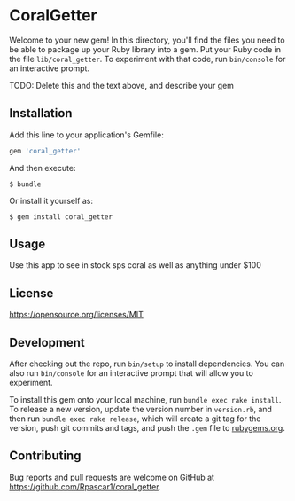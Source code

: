 # CoralGetter

Welcome to your new gem! In this directory, you'll find the files you need to be able to package up your Ruby library into a gem. Put your Ruby code in the file `lib/coral_getter`. To experiment with that code, run `bin/console` for an interactive prompt.

TODO: Delete this and the text above, and describe your gem

## Installation

Add this line to your application's Gemfile:

```ruby
gem 'coral_getter'
```

And then execute:

    $ bundle

Or install it yourself as:

    $ gem install coral_getter

## Usage

Use this app to see in stock sps coral as well as anything under $100

## License
https://opensource.org/licenses/MIT

## Development



After checking out the repo, run `bin/setup` to install dependencies. You can also run `bin/console` for an interactive prompt that will allow you to experiment.

To install this gem onto your local machine, run `bundle exec rake install`. To release a new version, update the version number in `version.rb`, and then run `bundle exec rake release`, which will create a git tag for the version, push git commits and tags, and push the `.gem` file to [rubygems.org](https://rubygems.org).

## Contributing

Bug reports and pull requests are welcome on GitHub at https://github.com/Rpascar1/coral_getter.

